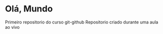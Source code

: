 # Olá, Mundo
 Primeiro repositorio do curso git-github
 Repositorio criado durante uma aula ao vivo
